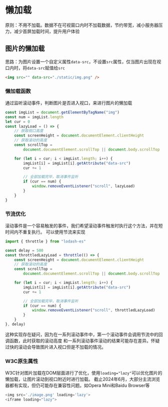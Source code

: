 # 懒加载

原则：不用不加载。数据不在可视窗口内时不加载数据，节约带宽，减小服务器压力，减少首屏加载时间，提升用户体验

## 图片的懒加载

思路：为图片设置一个自定义属性`data-src`，不设置`src`属性，仅当图片出现在视口内时，将`data-src`赋值给`src`

```html
<img src="" data-src="./static/img.png" />
```

### 懒加载函数

通过监听滚动事件，判断图片是否进入视口，来进行图片的懒加载

```js
const imgList = document.getElementByTagName("img")
const num = imgList.length
let cur = 0
const lazyLoad = () => {
    // 获取视口高度
    const screenHeight = document.documentElement.clientHeight
    // 获取滚动的高度
    const scrollTop =
        document.documentElement.scrollTop || document.body.scrollTop

    for (let i = cur; i < imgList.length; i++) {
        imgList[i] = imgList[i].getAttribute("data-src")
        cur += 1

        // 全部加载完毕，取消事件监听
        if (cur == num) {
            window.removeEventListener("scroll", lazyLoad)
        }
    }
}
```

### 节流优化

滚动事件是一个容易触发的事件，我们希望滚动事件触发时执行这个方法，并在短时间内不重复执行。
可以使用节流来实现

```js
import { throttle } from "lodash-es"

const delay = 500
const throttledLazyLoad = throttle(() => {
    const screenHeight = document.documentElement.clientHeight
    // 获取滚动的高度
    const scrollTop =
        document.documentElement.scrollTop || document.body.scrollTop

    for (let i = cur; i < imgList.length; i++) {
        imgList[i] = imgList[i].getAttribute("data-src")
        cur += 1

        // 全部加载完毕，取消事件监听
        if (cur == num) {
            window.removeEventListener("scroll", throttledLazyLoad)
        }
    }
}, delay)
```

这种实现存在疑问，因为在一系列滚动事件中，第一个滚动事件会调用节流中的回调函数，此时获取的滚动高度
和一系列滚动事件滚动的结果可能存在差异。怀疑过快的滚动会导致图片进入视口但是不加载的情况。

### W3C原生属性

W3C针对图片加载在DOM层面进行了优化，使用`loading="lazy"`可以优化图片的懒加载，让图片滚动到视口附近时进行加载。
截止2024年6月，大部分主流浏览器都有实现，但仍可能存在兼容性问题。如Opera Mini和Baidu Browser等

```js
<img src='./image.png' loading='lazy'>
<iframe loading="lazy">
```
